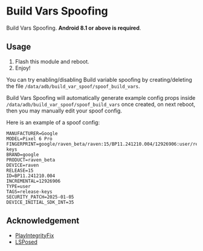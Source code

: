 # Build Vars Spoofing

Build Vars Spoofing. **Android 8.1 or above is required**.

## Usage

1. Flash this module and reboot.
2. Enjoy!

You can try enabling/disabling Build variable spoofing by creating/deleting the file `/data/adb/build_var_spoof/spoof_build_vars`.

Build Vars Spoofing will automatically generate example config props inside `/data/adb/build_var_spoof/spoof_build_vars` once created, on next reboot, then you may manually edit your spoof config.

Here is an example of a spoof config:

```
MANUFACTURER=Google
MODEL=Pixel 6 Pro
FINGERPRINT=google/raven_beta/raven:15/BP11.241210.004/12926906:user/release-keys
BRAND=google
PRODUCT=raven_beta
DEVICE=raven
RELEASE=15
ID=BP11.241210.004
INCREMENTAL=12926906
TYPE=user
TAGS=release-keys
SECURITY_PATCH=2025-01-05
DEVICE_INITIAL_SDK_INT=35
```

## Acknowledgement

- [PlayIntegrityFix](https://github.com/chiteroman/PlayIntegrityFix)
- [LSPosed](https://github.com/LSPosed/LSPosed)
